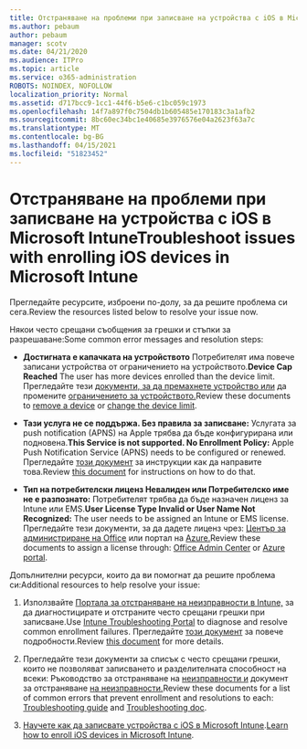 ```yaml
---
title: Отстраняване на проблеми при записване на устройства с iOS в Microsoft Intune
ms.author: pebaum
author: pebaum
manager: scotv
ms.date: 04/21/2020
ms.audience: ITPro
ms.topic: article
ms.service: o365-administration
ROBOTS: NOINDEX, NOFOLLOW
localization_priority: Normal
ms.assetid: d717bcc9-1cc1-44f6-b5e6-c1bc059c1973
ms.openlocfilehash: 14f7a897f0c7504db1b605485e170183c3a1afb2
ms.sourcegitcommit: 8bc60ec34bc1e40685e3976576e04a2623f63a7c
ms.translationtype: MT
ms.contentlocale: bg-BG
ms.lasthandoff: 04/15/2021
ms.locfileid: "51823452"
---
```

# <a name="troubleshoot-issues-with-enrolling-ios-devices-in-microsoft-intune"></a><span data-ttu-id="7bf66-102">Отстраняване на проблеми при записване на устройства с iOS в Microsoft Intune</span><span class="sxs-lookup"><span data-stu-id="7bf66-102">Troubleshoot issues with enrolling iOS devices in Microsoft Intune</span></span>

<span data-ttu-id="7bf66-103">Прегледайте ресурсите, изброени по-долу, за да решите проблема си сега.</span><span class="sxs-lookup"><span data-stu-id="7bf66-103">Review the resources listed below to resolve your issue now.</span></span> 
  
<span data-ttu-id="7bf66-104">Някои често срещани съобщения за грешки и стъпки за разрешаване:</span><span class="sxs-lookup"><span data-stu-id="7bf66-104">Some common error messages and resolution steps:</span></span>
  
- <span data-ttu-id="7bf66-105">**Достигната е капачката на устройството** Потребителят има повече записани устройства от ограничението на устройството.</span><span class="sxs-lookup"><span data-stu-id="7bf66-105">**Device Cap Reached** The user has more devices enrolled than the device limit.</span></span> <span data-ttu-id="7bf66-106">Прегледайте тези [документи, за да премахнете устройство или](https://docs.microsoft.com/intune/devices-wipe) да промените [ограничението за устройството.](https://docs.microsoft.com/intune/enrollment-restrictions-set#set-device-limit-restrictions)</span><span class="sxs-lookup"><span data-stu-id="7bf66-106">Review these documents to [remove a device](https://docs.microsoft.com/intune/devices-wipe) or [change the device limit](https://docs.microsoft.com/intune/enrollment-restrictions-set#set-device-limit-restrictions).</span></span>
    
- <span data-ttu-id="7bf66-107">**Тази услуга не се поддържа. Без правила за записване:** Услугата за push notification (APNS) на Apple трябва да бъде конфигурирана или подновена.</span><span class="sxs-lookup"><span data-stu-id="7bf66-107">**This Service is not supported. No Enrollment Policy:** Apple Push Notification Service (APNS) needs to be configured or renewed.</span></span> <span data-ttu-id="7bf66-108">Прегледайте [този документ](https://docs.microsoft.com/intune/apple-mdm-push-certificate-get) за инструкции как да направите това.</span><span class="sxs-lookup"><span data-stu-id="7bf66-108">Review [this document](https://docs.microsoft.com/intune/apple-mdm-push-certificate-get) for instructions on how to do that.</span></span> 
    
- <span data-ttu-id="7bf66-109">**Тип на потребителски лиценз Невалиден или Потребителско име не е разпознато:** Потребителят трябва да бъде назначен лиценз за Intune или EMS.</span><span class="sxs-lookup"><span data-stu-id="7bf66-109">**User License Type Invalid or User Name Not Recognized:** The user needs to be assigned an Intune or EMS license.</span></span> <span data-ttu-id="7bf66-110">Прегледайте тези документи, за да дадете лиценз чрез: [Център за администриране на Office](https://docs.microsoft.com/intune/licenses-assign) или портал на [Azure.](https://docs.microsoft.com/azure/active-directory/license-users-groups)</span><span class="sxs-lookup"><span data-stu-id="7bf66-110">Review these documents to assign a license through: [Office Admin Center](https://docs.microsoft.com/intune/licenses-assign) or [Azure portal](https://docs.microsoft.com/azure/active-directory/license-users-groups).</span></span>
    
<span data-ttu-id="7bf66-111">Допълнителни ресурси, които да ви помогнат да решите проблема си:</span><span class="sxs-lookup"><span data-stu-id="7bf66-111">Additional resources to help resolve your issue:</span></span>
  
1. <span data-ttu-id="7bf66-112">Използвайте [Портала за отстраняване на неизправности в Intune,](https://devicemanagement.microsoft.com/#blade/Microsoft_Intune_DeviceSettings/TroubleshootBlade) за да диагностицирате и отстраните често срещани грешки при записване.</span><span class="sxs-lookup"><span data-stu-id="7bf66-112">Use [Intune Troubleshooting Portal](https://devicemanagement.microsoft.com/#blade/Microsoft_Intune_DeviceSettings/TroubleshootBlade) to diagnose and resolve common enrollment failures.</span></span> <span data-ttu-id="7bf66-113">Прегледайте [този документ](https://docs.microsoft.com/intune/help-desk-operators) за повече подробности.</span><span class="sxs-lookup"><span data-stu-id="7bf66-113">Review [this document](https://docs.microsoft.com/intune/help-desk-operators) for more details.</span></span> 
    
2. <span data-ttu-id="7bf66-114">Прегледайте тези документи за списък с често срещани грешки, които не позволяват записването и разделителната способност на всеки: Ръководство за отстраняване на [неизправности и](https://support.microsoft.com/help/4039809/troubleshooting-ios-device-enrollment-in-intune) документ за отстраняване [на неизправности.](https://docs.microsoft.com/troubleshoot/mem/intune/troubleshoot-device-enrollment-in-intune)</span><span class="sxs-lookup"><span data-stu-id="7bf66-114">Review these documents for a list of common errors that prevent enrollment and resolutions to each: [Troubleshooting guide](https://support.microsoft.com/help/4039809/troubleshooting-ios-device-enrollment-in-intune) and [Troubleshooting doc](https://docs.microsoft.com/troubleshoot/mem/intune/troubleshoot-device-enrollment-in-intune).</span></span>
    
3. <span data-ttu-id="7bf66-115">[Научете как да записвате устройства с iOS в Microsoft Intune](https://docs.microsoft.com/intune/ios-enroll).</span><span class="sxs-lookup"><span data-stu-id="7bf66-115">[Learn how to enroll iOS devices in Microsoft Intune](https://docs.microsoft.com/intune/ios-enroll).</span></span>
    


